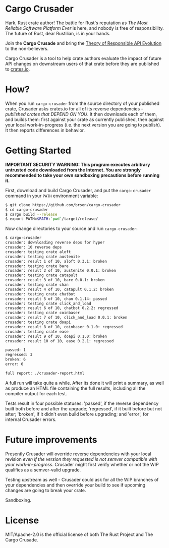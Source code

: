 # Cargo Crusader

Hark, Rust crate author! The battle for Rust's reputation as *The Most
Reliable Software Platform Ever* is here, and nobody is free of
responsibility. The future of Rust, dear Rustilian, is in your hands.

Join the **Cargo Crusade** and bring the [Theory of Responsible API
Evolution][evo] to the non-believers.

Cargo Crusader is a tool to help crate authors evaluate the impact of
future API changes on downstream users of that crate before they are
published to [crates.io].

[evo]: https://github.com/rust-lang/rfcs/blob/master/text/1105-api-evolution.md
[crates.io]: http://crates.io
[semver]: http://semver.org/

# How?

When you run `cargo-crusader` from the source directory of your
published crate, Crusader asks crates.io for all of its reverse
dependencies - *published crates that DEPEND ON YOU*. It then
downloads each of them, and builds them: first against your crate as
currently published, then against your local work-in-progress
(i.e. the next version you are going to publish). It then reports
differences in behavior.

# Getting Started

**IMPORTANT SECURITY WARNING: This program executes arbitrary
  untrusted code downloaded from the Internet. You are strongly
  recommended to take your own sandboxing precautions before running
  it.**

First, download and build Cargo Crusader, and put the `cargo-crusader`
command in your `PATH` environment variable:

```sh
$ git clone https://github.com/brson/cargo-crusader
$ cd cargo-crusader
$ cargo build --release
$ export PATH=$PATH:`pwd`/target/release/
```

Now change directories to your source and run `cargo-crusader`:

```sh
$ cargo-crusader
crusader: downloading reverse deps for hyper
crusader: 10 reverse deps
crusader: testing crate aloft
crusader: testing crate austenite
crusader: result 1 of 10, aloft 0.3.1: broken
crusader: testing crate bare
crusader: result 2 of 10, austenite 0.0.1: broken
crusader: testing crate catapult
crusader: result 3 of 10, bare 0.0.1: broken
crusader: testing crate chan
crusader: result 4 of 10, catapult 0.1.2: broken
crusader: testing crate chatbot
crusader: result 5 of 10, chan 0.1.14: passed
crusader: testing crate click_and_load
crusader: result 6 of 10, chatbot 0.2.2: regressed
crusader: testing crate coinbaser
crusader: result 7 of 10, click_and_load 0.0.1: broken
crusader: testing crate doapi
crusader: result 8 of 10, coinbaser 0.1.0: regressed
crusader: testing crate ease
crusader: result 9 of 10, doapi 0.1.0: broken
crusader: result 10 of 10, ease 0.2.1: regressed

passed: 1
regressed: 3
broken: 6
error: 0

full report: ./crusader-report.html
```

A full run will take quite a while. After its done it will print a
summary, as well as produce an HTML file containing the full results,
including all the compiler output for each test.

Tests result in four possible statuses: 'passed', if the reverse
dependency built both before and after the upgrade; 'regressed', if it
built before but not after; 'broken', if it didn't even build before
upgrading; and 'error', for internal Crusader errors.

# Future improvements

Presently Crusader will override reverse dependencies with your local
revision *even if the version they requested is not semver compatible
with your work-in-progress*. Crusader might first verify whether or
not the WIP qualifies as a semver-valid upgrade.

Testing upstream as well - Crusader could ask for all the WIP branches
of your dependencies and then override your build to see if upcoming
changes are going to break your crate.

Sandboxing.

# License

MIT/Apache-2.0 is the official license of both The Rust Project and The Cargo Crusade.
